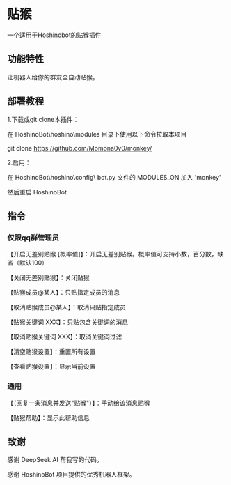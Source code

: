 # 贴猴

一个适用于Hoshinobot的贴猴插件

## 功能特性

让机器人给你的群友全自动贴猴。

## 部署教程

1.下载或git clone本插件：

在 HoshinoBot\hoshino\modules 目录下使用以下命令拉取本项目

git clone https://github.com/Momona0v0/monkey/

2.启用：

在 HoshinoBot\hoshino\config\ bot.py 文件的 MODULES_ON 加入 'monkey'

然后重启 HoshinoBot

## 指令
### 仅限qq群管理员

【开启无差别贴猴 [概率值]】：开启无差别贴猴。概率值可支持小数，百分数，缺省（默认100）

【关闭无差别贴猴】：关闭贴猴

【贴猴成员@某人】：只贴指定成员的消息

【取消贴猴成员@某人】：取消只贴指定成员

【贴猴关键词 XXX】：只贴包含关键词的消息

【取消贴猴关键词 XXX】：取消关键词过滤

【清空贴猴设置】：重置所有设置

【查看贴猴设置】：显示当前设置

### 通用

【（回复一条消息并发送"贴猴"）】：手动给该消息贴猴

【贴猴帮助】：显示此帮助信息

## 致谢

感谢 DeepSeek AI 帮我写的代码。

感谢 HoshinoBot 项目提供的优秀机器人框架。
